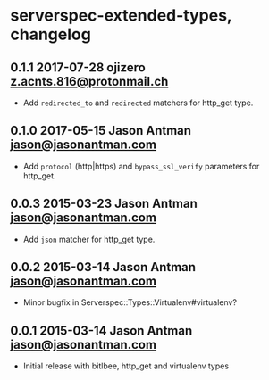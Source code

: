 # serverspec-extended-types, changelog

## 0.1.1 2017-07-28 ojizero <z.acnts.816@protonmail.ch>

* Add `redirected_to` and `redirected` matchers for http_get type.

## 0.1.0 2017-05-15 Jason Antman <jason@jasonantman.com>

* Add `protocol` (http|https) and `bypass_ssl_verify` parameters for http_get.

## 0.0.3 2015-03-23 Jason Antman <jason@jasonantman.com>

* Add ``json`` matcher for http_get type.

## 0.0.2 2015-03-14 Jason Antman <jason@jasonantman.com>

* Minor bugfix in Serverspec::Types::Virtualenv#virtualenv?

## 0.0.1 2015-03-14 Jason Antman <jason@jasonantman.com>

* Initial release with bitlbee, http_get and virtualenv types
